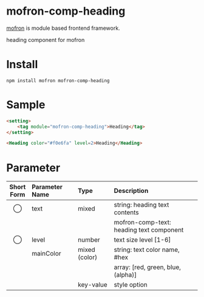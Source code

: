 # mofron-comp-heading
[mofron](https://mofron.github.io/mofron/) is module based frontend framework.

heading component for mofron


# Install
```
npm install mofron mofron-comp-heading
```

# Sample
```html
<setting>
    <tag module="mofron-comp-heading">Heading</tag>
</setting>

<Heading color="#f0e6fa" level=2>Heading</Heading>
```

# Parameter

| Short<br>Form | Parameter Name | Type | Description |
|:-------------:|:---------------|:-----|:------------|
| ◯  | text | mixed | string: heading text contents |
| | | | mofron-comp-text: heading text component |
| ◯  | level | number | text size level [1-6] |
| | mainColor | mixed (color) | string: text color name, #hex |
| | | | array: [red, green, blue, (alpha)] |
| | | key-value | style option |

